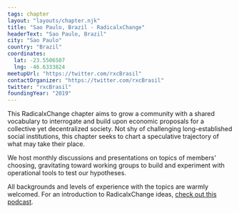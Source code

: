 ```yaml
---
tags: chapter
layout: "layouts/chapter.njk"
title: "Sao Paulo, Brazil - RadicalxChange"
headerText: "Sao Paulo, Brazil"
city: "Sao Paulo"
country: "Brazil"
coordinates:
  lat: -23.5506507
  lng: -46.6333824
meetupUrl: "https://twitter.com/rxcBrasil"
contactOrganizer: "https://twitter.com/rxcBrasil"
twitter: "rxcBrasil"
foundingYear: "2019"
---
```

This RadicalxChange chapter aims to grow a community with a shared vocabulary to interrogate and build upon economic proposals for a collective yet decentralized society. Not shy of challenging long-established social institutions, this chapter seeks to chart a speculative trajectory of what may take their place.

We host monthly discussions and presentations on topics of members’ choosing, gravitating toward working groups to build and experiment with operational tools to test our hypotheses.

All backgrounds and levels of experience with the topics are warmly welcomed. For an introduction to RadicalxChange ideas, [check out this podcast](https://80000hours.org/podcast/episodes/glen-weyl-radically-reforming-capitalism-and-democracy/).